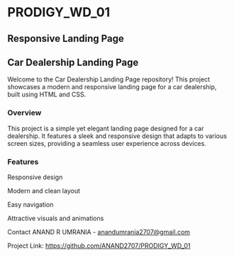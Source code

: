 # PRODIGY_WD_01

## Responsive Landing Page

## Car Dealership Landing Page

Welcome to the Car Dealership Landing Page repository! This project showcases a modern and responsive landing page for a car dealership, built using HTML and CSS.

### Overview
This project is a simple yet elegant landing page designed for a car dealership. It features a sleek and responsive design that adapts to various screen sizes, providing a seamless user experience across devices.

### Features
Responsive design

Modern and clean layout

Easy navigation

Attractive visuals and animations




Contact
ANAND R UMRANIA - anandumrania2707@gmail.com

Project Link: https://github.com/ANAND2707/PRODIGY_WD_01

